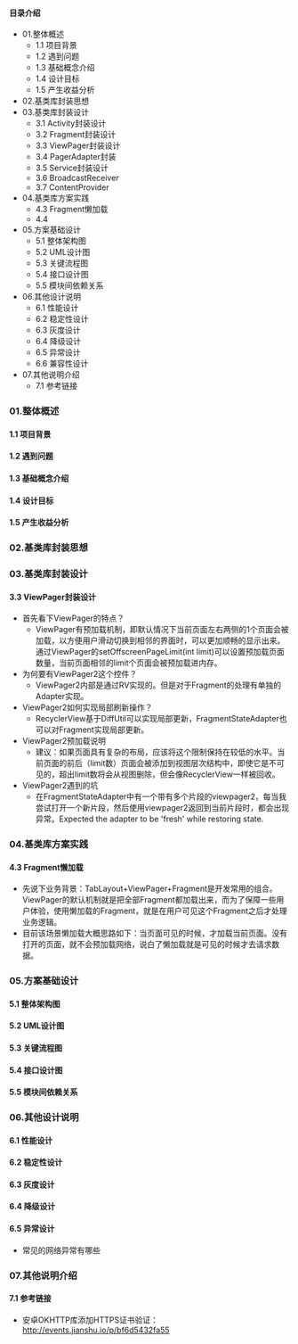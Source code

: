 #### 目录介绍
- 01.整体概述
    - 1.1 项目背景
    - 1.2 遇到问题
    - 1.3 基础概念介绍
    - 1.4 设计目标
    - 1.5 产生收益分析
- 02.基类库封装思想
- 03.基类库封装设计
    - 3.1 Activity封装设计
    - 3.2 Fragment封装设计
    - 3.3 ViewPager封装设计
    - 3.4 PagerAdapter封装
    - 3.5 Service封装设计
    - 3.6 BroadcastReceiver
    - 3.7 ContentProvider
- 04.基类库方案实践
    - 4.3 Fragment懒加载
    - 4.4 
- 05.方案基础设计
    - 5.1 整体架构图
    - 5.2 UML设计图
    - 5.3 关键流程图
    - 5.4 接口设计图
    - 5.5 模块间依赖关系
- 06.其他设计说明
    - 6.1 性能设计
    - 6.2 稳定性设计
    - 6.3 灰度设计
    - 6.4 降级设计
    - 6.5 异常设计
    - 6.6 兼容性设计
- 07.其他说明介绍
    - 7.1 参考链接



### 01.整体概述
#### 1.1 项目背景


#### 1.2 遇到问题


#### 1.3 基础概念介绍


#### 1.4 设计目标


#### 1.5 产生收益分析


### 02.基类库封装思想



### 03.基类库封装设计
#### 3.3 ViewPager封装设计
- 首先看下ViewPager的特点？
    - ViewPager有预加载机制，即默认情况下当前页面左右两侧的1个页面会被加载，以方便用户滑动切换到相邻的界面时，可以更加顺畅的显示出来。通过ViewPager的setOffscreenPageLimit(int limit)可以设置预加载页面数量，当前页面相邻的limit个页面会被预加载进内存。
- 为何要有ViewPager2这个控件？
    - ViewPager2内部是通过RV实现的。但是对于Fragment的处理有单独的Adapter实现。
- ViewPager2如何实现局部刷新操作？
    - RecyclerView基于DiffUtil可以实现局部更新，FragmentStateAdapter也可以对Fragment实现局部更新。
- ViewPager2预加载说明
    - 建议：如果页面具有复杂的布局，应该将这个限制保持在较低的水平。当前页面的前后（limit数）页面会被添加到视图层次结构中，即使它是不可见的，超出limit数将会从视图删除，但会像RecyclerView一样被回收。
- ViewPager2遇到的坑
    - 在FragmentStateAdapter中有一个带有多个片段的viewpager2，每当我尝试打开一个新片段，然后使用viewpager2返回到当前片段时，都会出现异常。Expected the adapter to be 'fresh' while restoring state.



### 04.基类库方案实践
#### 4.3 Fragment懒加载
- 先说下业务背景：TabLayout+ViewPager+Fragment是开发常用的组合。ViewPager的默认机制就是把全部Fragment都加载出来，而为了保障一些用户体验，使用懒加载的Fragment，就是在用户可见这个Fragment之后才处理业务逻辑。
- 目前该场景懒加载大概思路如下：当页面可见的时候，才加载当前页面。没有打开的页面，就不会预加载网络，说白了懒加载就是可见的时候才去请求数据。




### 05.方案基础设计
#### 5.1 整体架构图


#### 5.2 UML设计图


#### 5.3 关键流程图


#### 5.4 接口设计图


#### 5.5 模块间依赖关系


### 06.其他设计说明
#### 6.1 性能设计


#### 6.2 稳定性设计


#### 6.3 灰度设计


#### 6.4 降级设计


#### 6.5 异常设计
- 常见的网络异常有哪些



### 07.其他说明介绍
#### 7.1 参考链接
- 安卓OKHTTP库添加HTTPS证书验证：http://events.jianshu.io/p/bf6d5432fa55










